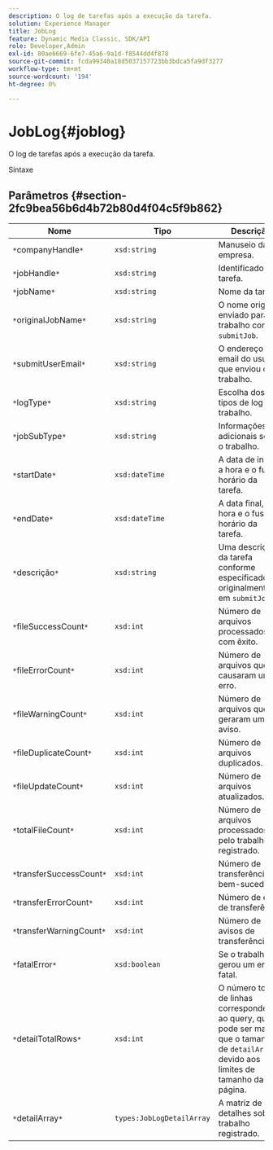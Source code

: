 ```yaml
---
description: O log de tarefas após a execução da tarefa.
solution: Experience Manager
title: JobLog
feature: Dynamic Media Classic, SDK/API
role: Developer,Admin
exl-id: 80ae6669-6fe7-45a6-9a1d-f8544dd4f878
source-git-commit: fcda99340a18d5037157723bb3bdca5fa9df3277
workflow-type: tm+mt
source-wordcount: '194'
ht-degree: 0%

---
```


# JobLog{#joblog}

O log de tarefas após a execução da tarefa.

Sintaxe

## Parâmetros {#section-2fc9bea56b6d4b72b80d4f04c5f9b862}

| Nome | Tipo | Descrição |
|---|---|---|
| `*`companyHandle`*` | `xsd:string` | Manuseio da empresa. |
| `*`jobHandle`*` | `xsd:string` | Identificador da tarefa. |
| `*`jobName`*` | `xsd:string` | Nome da tarefa. |
| `*`originalJobName`*` | `xsd:string` | O nome original enviado para o trabalho com `submitJob`. |
| `*`submitUserEmail`*` | `xsd:string` | O endereço de email do usuário que enviou o trabalho. |
| `*`logType`*` | `xsd:string` | Escolha dos tipos de log de trabalho. |
| `*`jobSubType`*` | `xsd:string` | Informações adicionais sobre o trabalho. |
| `*`startDate`*` | `xsd:dateTime` | A data de início, a hora e o fuso horário da tarefa. |
| `*`endDate`*` | `xsd:dateTime` | A data final, a hora e o fuso horário da tarefa. |
| `*`descrição`*` | `xsd:string` | Uma descrição da tarefa conforme especificado originalmente em `submitJob`. |
| `*`fileSuccessCount`*` | `xsd:int` | Número de arquivos processados com êxito. |
| `*`fileErrorCount`*` | `xsd:int` | Número de arquivos que causaram um erro. |
| `*`fileWarningCount`*` | `xsd:int` | Número de arquivos que geraram um aviso. |
| `*`fileDuplicateCount`*` | `xsd:int` | Número de arquivos duplicados. |
| `*`fileUpdateCount`*` | `xsd:int` | Número de arquivos atualizados. |
| `*`totalFileCount`*` | `xsd:int` | Número de arquivos processados pelo trabalho registrado. |
| `*`transferSuccessCount`*` | `xsd:int` | Número de transferências bem-sucedidas. |
| `*`transferErrorCount`*` | `xsd:int` | Número de erros de transferência. |
| `*`transferWarningCount`*` | `xsd:int` | Número de avisos de transferência. |
| `*`fatalError`*` | `xsd:boolean` | Se o trabalho gerou um erro fatal. |
| `*`detailTotalRows`*` | `xsd:int` | O número total de linhas correspondentes ao query, que pode ser maior que o tamanho de `detailArray` devido aos limites de tamanho da página. |
| `*`detailArray`*` | `types:JobLogDetailArray` | A matriz de detalhes sobre o trabalho registrado. |
